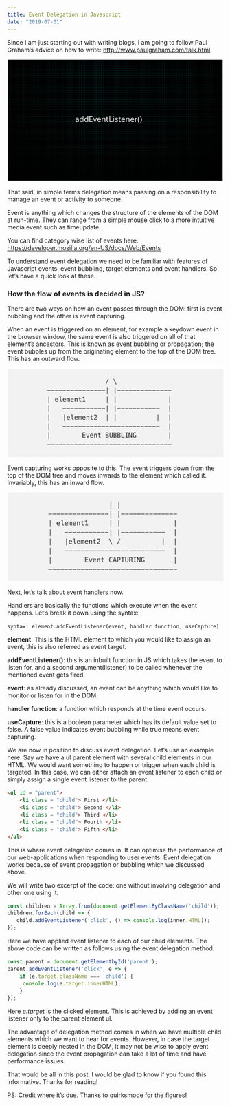 ```yaml
---
title: Event Delegation in Javascript
date: "2019-07-01"
---
```


Since I am just starting out with writing blogs, I am going to follow Paul Graham’s advice on how to write:
http://www.paulgraham.com/talk.html

![event-delegation](./event.png)

That said, in simple terms delegation means passing on a responsibility to manage an event or activity to someone.

Event is anything which changes the structure of the elements of the DOM at run-time. They can range from a simple mouse click to a more intuitive media event such as timeupdate.

You can find category wise list of events here: https://developer.mozilla.org/en-US/docs/Web/Events

To understand event delegation we need to be familiar with features of Javascript events: event bubbling, target elements and event handlers. So let’s have a quick look at these.

### How the flow of events is decided in JS?

There are two ways on how an event passes through the DOM: first is event bubbling and the other is event capturing.

When an event is triggered on an element, for example a keydown event in the browser window, the same event is also triggered on all of that element’s ancestors. This is known as event bubbling or propagation; the event bubbles up from the originating element to the top of the DOM tree. This has an outward flow.

![event-bubbling](./event-bubbling.png)

Event capturing works opposite to this. The event triggers down from the top of the DOM tree and moves inwards to the element which called it. Invariably, this has an inward flow.

![event-capturing](./event-capturing.png)

Next, let’s talk about event handlers now.

Handlers are basically the functions which execute when the event happens. Let’s break it down using the syntax:

`syntax: element.addEventListener(event, handler function, useCapture)`

<b>element</b>: This is the HTML element to which you would like to assign an event, this is also referred as event target.

<b>addEventListener()</b>: this is an inbuilt function in JS which takes the event to listen for, and a second argument(listener) to be called whenever the mentioned event gets fired.

<b>event</b>: as already discussed, an event can be anything which would like to monitor or listen for in the DOM.

<b>handler function</b>: a function which responds at the time event occurs.

<b>useCapture</b>: this is a boolean parameter which has its default value set to false. A false value indicates event bubbling while true means event capturing.

We are now in position to discuss event delegation. Let’s use an example here. Say we have a ul parent element with several child elements in our HTML. We would want something to happen or trigger when each child is targeted. In this case, we can either attach an event listener to each child or simply assign a single event listener to the parent.

<!-- ![event-delegation-tree](./delegate-tree.png) -->

```html
<ul id = "parent"> 
    <li class = "child"> First </li>
    <li class = "child"> Second </li>
    <li class = "child"> Third </li>
    <li class = "child"> Fourth </li>
    <li class = "child"> Fifth </li>
</ul>
```

This is where event delegation comes in. It can optimise the performance of our web-applications when responding to user events. Event delegation works because of event propagation or bubbling which we discussed above.

We will write two excerpt of the code: one without involving delegation and other one using it.

```js
const children = Array.from(document.getElementByClassName('child'));
children.forEach(child => {
   child.addEventListener('click', () => console.log(inner.HTML));
});

```

Here we have applied event listener to each of our child elements. The above code can be written as follows using the event delegation method.

```js
const parent = document.getElementbyId('parent');
parent.addEventListener('click', e => {
    if (e.target.className === 'child') {
     console.log(e.target.innerHTML);
    }
});

```
Here <i>e.target</i> is the clicked element. This is achieved by adding an event listener only to the parent element ul.

The advantage of delegation method comes in when we have multiple child elements which we want to hear for events. However, in case the target element is deeply nested in the DOM, it may not be wise to apply event delegation since the event propagation can take a lot of time and have performance issues.

That would be all in this post. I would be glad to know if you found this informative. Thanks for reading!

PS: Credit where it’s due. Thanks to quirksmode for the figures!
